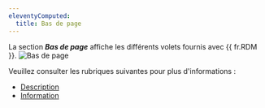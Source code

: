 ```yaml
---
eleventyComputed:
  title: Bas de page
---
```

La section ***Bas de page*** affiche les différents volets fournis avec {{ fr.RDM }}.
![Bas de page](https://cdnweb.devolutions.net/docs/fr/rdm/mac/clip4505.png)

Veuillez consulter les rubriques suivantes pour plus d'informations :

* [Description](/fr/rdm/mac/user-interface/footer/description/)
* [Information](/fr/rdm/mac/user-interface/footer/information/)

